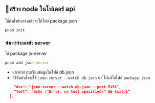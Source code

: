 ## 📍สร้าง node ในโฟเดอร์ api
ใช้คำสั่งข้างล่างแล้วจะได้ไฟล์ package.json
```cmd 
pnpm init 
```
### ทำการจำลองตัว server
ใช้ package js-server

```cmd
pnpm add json-server
```
- แล้วทำการเตรียมข้อมูลในไฟล์ db.json
- วิธีรันคำสั่งจะใช้ `json-server --watch db.json` or ไปแก้ไขไฟล์ `package.json`

```json  "scripts": {
    "dev": "json-server --watch db.json --port 5151",
    "test": "echo \"Error: no test specified\" && exit 1"
  },
```

